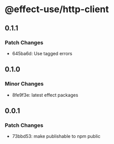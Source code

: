 # @effect-use/http-client

## 0.1.1

### Patch Changes

- 645ba6d: Use tagged errors

## 0.1.0

### Minor Changes

- 8fe9f3e: latest effect packages

## 0.0.1

### Patch Changes

- 73bbd53: make publishable to npm public
